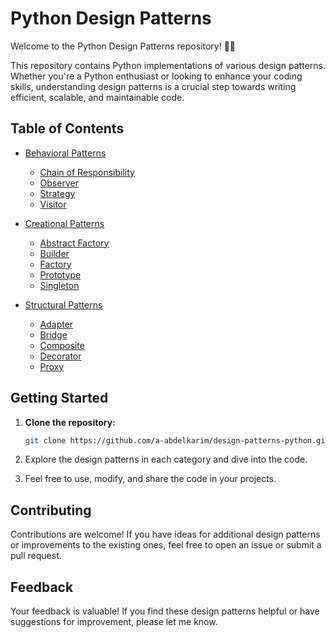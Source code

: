 # Python Design Patterns

Welcome to the Python Design Patterns repository! 🐍✨

This repository contains Python implementations of various design patterns. Whether you're a Python enthusiast or looking to enhance your coding skills, understanding design patterns is a crucial step towards writing efficient, scalable, and maintainable code.

## Table of Contents

- [Behavioral Patterns](#behavioral_patterns)
  - [Chain of Responsibility](behavioral_patterns/chain.py)
  - [Observer](behavioral_patterns/observer.py)
  - [Strategy](behavioral_patterns/strategy.py)
  - [Visitor](behavioral_patterns/visitor.py)

- [Creational Patterns](#creational_patterns)
  - [Abstract Factory](creational_patterns/abstract_factory.py)
  - [Builder](creational_patterns/builder.py)
  - [Factory](creational_patterns/factory.py)
  - [Prototype](creational_patterns/prototype.py)
  - [Singleton](creational_patterns/singleton.py)

- [Structural Patterns](#structural_patterns)
  - [Adapter](structural_patterns/adapter.py)
  - [Bridge](structural_patterns/bridge.py)
  - [Composite](structural_patterns/composite.py)
  - [Decorator](structural_patterns/decorator.py)
  - [Proxy](structural_patterns/proxy.py)

## Getting Started

1. **Clone the repository:**

    ```bash
    git clone https://github.com/a-abdelkarim/design-patterns-python.git
    ```

2. Explore the design patterns in each category and dive into the code.

3. Feel free to use, modify, and share the code in your projects.

## Contributing

Contributions are welcome! If you have ideas for additional design patterns or improvements to the existing ones, feel free to open an issue or submit a pull request.

## Feedback

Your feedback is valuable! If you find these design patterns helpful or have suggestions for improvement, please let me know.

